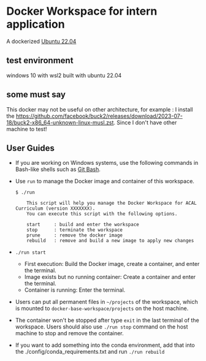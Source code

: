 # Docker Workspace for intern application
A dockerized [Ubuntu 22.04](https://hub.docker.com/_/ubuntu/)

## test environment
windows 10 with wsl2 built with ubuntu 22.04

## some must say
This docker may not be useful on other architecture, for example : I install the https://github.com/facebook/buck2/releases/download/2023-07-18/buck2-x86_64-unknown-linux-musl.zst. Since I don't have other machine to test!

## User Guides
- If you are working on Windows systems, use the following commands in Bash-like shells such as [Git Bash](https://git-scm.com/download/win).
- Use `run` to manage the Docker image and container of this workspace.
    ```
    $ ./run

        This script will help you manage the Docker Workspace for ACAL Curriculum (version XXXXXXX).
        You can execute this script with the following options.

        start     : build and enter the workspace
        stop      : terminate the workspace
        prune     : remove the docker image
        rebuild   : remove and build a new image to apply new changes
    ```
- `./run start`
    - First execution: Build the Docker image, create a container, and enter the terminal.
    - Image exists but no running container: Create a container and enter the terminal.
    - Container is running: Enter the terminal.
- Users can put all permanent files in `~/projects` of the workspace, which is mounted to `docker-base-workspace/projects` on the host machine.
- The container won't be stopped after type `exit` in the last terminal of the workspace. Users should also use `./run stop` command on the host machine to stop and remove the container.

- If you want to add something into the conda environment,
add that into the ./config/conda_requirements.txt and run `./run rebuild`
